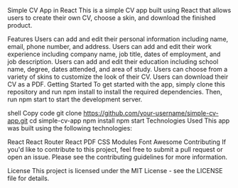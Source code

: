 Simple CV App in React
This is a simple CV app built using React that allows users to create their own CV, choose a skin, and download the finished product.

Features
Users can add and edit their personal information including name, email, phone number, and address.
Users can add and edit their work experience including company name, job title, dates of employment, and job description.
Users can add and edit their education including school name, degree, dates attended, and area of study.
Users can choose from a variety of skins to customize the look of their CV.
Users can download their CV as a PDF.
Getting Started
To get started with the app, simply clone this repository and run npm install to install the required dependencies. Then, run npm start to start the development server.

shell
Copy code
git clone https://github.com/your-username/simple-cv-app.git
cd simple-cv-app
npm install
npm start
Technologies Used
This app was built using the following technologies:

React
React Router
React PDF
CSS Modules
Font Awesome
Contributing
If you'd like to contribute to this project, feel free to submit a pull request or open an issue. Please see the contributing guidelines for more information.

License
This project is licensed under the MIT License - see the LICENSE file for details.